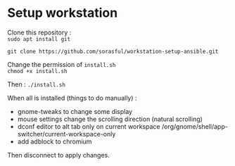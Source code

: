 # Setup workstation 


Clone this repository :  
`sudo apt install git`

`git clone https://github.com/sorasful/workstation-setup-ansible.git`

Change the permission of `install.sh`  
`chmod +x install.sh`  


Then  : 
`./install.sh`  


When all is installed (things to do manually) :  

- gnome-tweaks to change some display
- mouse settings change the scrolling direction (natural scrolling)
- dconf editor to alt tab only on current workspace  /org/gnome/shell/app-switcher/current-workspace-only
- add adblock to chromium

Then disconnect to apply changes.
